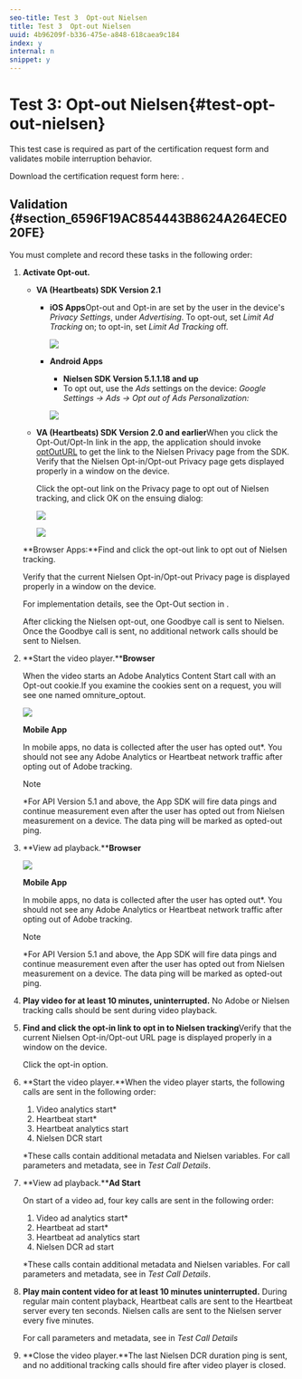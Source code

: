 ```yaml
---
seo-title: Test 3  Opt-out Nielsen
title: Test 3  Opt-out Nielsen
uuid: 4b96209f-b336-475e-a848-618caea9c184
index: y
internal: n
snippet: y
---
```


# Test 3: Opt-out Nielsen{#test-opt-out-nielsen}

This test case is required as part of the certification request form and validates mobile interruption behavior.

Download the certification request form here: [](../../../nielsen-partnership/dcr-certification/dcr-cert-request-form.md).

## Validation {#section_6596F19AC854443B8624A264ECE020FE}

You must complete and record these tasks in the following order:

1. **Activate Opt-out.**

    * **VA (Heartbeats) SDK Version 2.1**

        * **iOS Apps**Opt-out and Opt-in are set by the user in the device's *Privacy Settings*, under *Advertising*. To opt-out, set *Limit Ad Tracking* on; to opt-in, set *Limit Ad Tracking* off.

          <a id="fig_rkk_skt_d2b"></a>        
        
          ![](assets/Opt-Out_iOS.jpg)

        * **Android Apps**

            * **Nielsen SDK Version 5.1.1.18 and up**
            * To opt out, use the *Ads* settings on the device: *Google Settings → Ads → Opt out of Ads Personalization:*

          <a id="fig_vj2_lpt_d2b"></a>        
        
          ![](assets/andr-ads.jpg)

    * **VA (Heartbeats) SDK Version 2.0 and earlier**When you click the Opt-Out/Opt-In link in the app, the application should invoke [optOutURL](https://engineeringportal.nielsen.com/docs/optOutURL) to get the link to the Nielsen Privacy page from the SDK. Verify that the Nielsen Opt-in/Opt-out Privacy page gets displayed properly in a window on the device.

      Click the opt-out link on the Privacy page to opt out of Nielsen tracking, and click OK on the ensuing dialog:

      <a id="fig_jrk_bmt_d2b"></a>    
    
      ![](assets/privacy-policy.jpg)

      <a id="fig_atl_dmt_d2b"></a>    
    
      ![](assets/Opt-Out_Combined.jpg)

   **Browser Apps:**Find and click the opt-out link to opt out of Nielsen tracking.

   Verify that the current Nielsen Opt-in/Opt-out Privacy page is displayed properly in a window on the device.

   For implementation details, see the Opt-Out section in [](https://engineeringportal.nielsen.com/docs/Browser_SDK_API_Reference#Browser_Opt-Out_Implementation).

   After clicking the Nielsen opt-out, one Goodbye call is sent to Nielsen. Once the Goodbye call is sent, no additional network calls should be sent to Nielsen. 

1. **Start the video player.****Browser**

   When the video starts an Adobe Analytics Content Start call with an Opt-out cookie.If you examine the cookies sent on a request, you will see one named omniture_optout.

   <a id="fig_0844732B5404401FB0AFAF2F8473FB4C"></a>

   ![](assets/test3_opt-out_nielsen1.png)

   **Mobile App**

   In mobile apps, no data is collected after the user has opted out&#42;. You should not see any Adobe Analytics or Heartbeat network traffic after opting out of Adobe tracking.

   >[!NOTE]
   >
   >&#42;For API Version 5.1 and above, the App SDK will fire data pings and continue measurement even after the user has opted out from Nielsen measurement on a device. The data ping will be marked as opted-out ping.

1. **View ad playback.****Browser**

   <a id="fig_3585B155FE044BD08A59D0C451F395AC"></a>

   ![](assets/test3_opt-out_nielsen2.png)

   **Mobile App**

   In mobile apps, no data is collected after the user has opted out&#42;. You should not see any Adobe Analytics or Heartbeat network traffic after opting out of Adobe tracking.

   >[!NOTE]
   >
   >&#42;For API Version 5.1 and above, the App SDK will fire data pings and continue measurement even after the user has opted out from Nielsen measurement on a device. The data ping will be marked as opted-out ping.

1. **Play video for at least 10 minutes, uninterrupted.** No Adobe or Nielsen tracking calls should be sent during video playback. 

1. **Find and click the opt-in link to opt in to Nielsen tracking**Verify that the current Nielsen Opt-in/Opt-out URL page is displayed properly in a window on the device.

   Click the opt-in option. 

1. **Start the video player.**When the video player starts, the following calls are sent in the following order:

    1. Video analytics start&#42; 
    1. Heartbeat start&#42; 
    1. Heartbeat analytics start 
    1. Nielsen DCR start

   &#42;These calls contain additional metadata and Nielsen variables. For call parameters and metadata, see [](../../../nielsen-partnership/dcr-certification/dcr-cert-validation/dcr-cert-valid-call-details.md#section_qts_xff_f2b) in *Test Call Details*.

1. **View ad playback.****Ad Start**

   On start of a video ad, four key calls are sent in the following order:

    1. Video ad analytics start&#42; 
    1. Heartbeat ad start&#42; 
    1. Heartbeat ad analytics start 
    1. Nielsen DCR ad start

   &#42;These calls contain additional metadata and Nielsen variables. For call parameters and metadata, see [](../../../nielsen-partnership/dcr-certification/dcr-cert-validation/dcr-cert-valid-call-details.md#section_wz3_yff_f2b) in *Test Call Details*.

1. **Play main content video for at least 10 minutes uninterrupted.** During regular main content playback, Heartbeat calls are sent to the Heartbeat server every ten seconds. Nielsen calls are sent to the Nielsen server every five minutes.

   For call parameters and metadata, see [](../../../nielsen-partnership/dcr-certification/dcr-cert-validation/dcr-cert-valid-call-details.md#section_u1l_1gf_f2b) in *Test Call Details*

1. **Close the video player.**The last Nielsen DCR duration ping is sent, and no additional tracking calls should fire after video player is closed.

